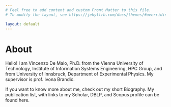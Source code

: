 ```yaml
---
# Feel free to add content and custom Front Matter to this file.
# To modify the layout, see https://jekyllrb.com/docs/themes/#overriding-theme-defaults

layout: default
---
```

# About

Hello! I am Vincenzo De Maio, Ph.D. from the Vienna University of Technology, Institute of Information Systems Engineering, HPC Group, and from University of Innsbruck, Department of Experimental Physics. My supervisor is prof. Ivona Brandic.

If you want to know more about me, check out my short Biography. My publication list, with links to my Scholar, DBLP, and Scopus profile can be found here.
